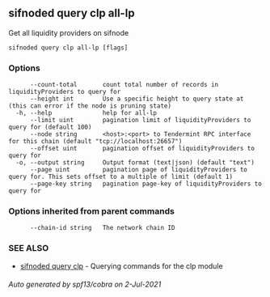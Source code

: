 ## sifnoded query clp all-lp

Get all liquidity providers on sifnode 

```
sifnoded query clp all-lp [flags]
```

### Options

```
      --count-total       count total number of records in liquidityProviders to query for
      --height int        Use a specific height to query state at (this can error if the node is pruning state)
  -h, --help              help for all-lp
      --limit uint        pagination limit of liquidityProviders to query for (default 100)
      --node string       <host>:<port> to Tendermint RPC interface for this chain (default "tcp://localhost:26657")
      --offset uint       pagination offset of liquidityProviders to query for
  -o, --output string     Output format (text|json) (default "text")
      --page uint         pagination page of liquidityProviders to query for. This sets offset to a multiple of limit (default 1)
      --page-key string   pagination page-key of liquidityProviders to query for
```

### Options inherited from parent commands

```
      --chain-id string   The network chain ID
```

### SEE ALSO

* [sifnoded query clp](sifnoded_query_clp.md)	 - Querying commands for the clp module

###### Auto generated by spf13/cobra on 2-Jul-2021
